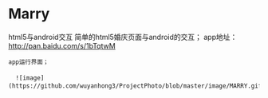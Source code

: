 # Marry
html5与android交互
   简单的html5婚庆页面与android的交互；
     app地址：http://pan.baidu.com/s/1bTqtwM
     
    app运行界面；
    
      ![image](https://github.com/wuyanhong3/ProjectPhoto/blob/master/image/MARRY.gif)
